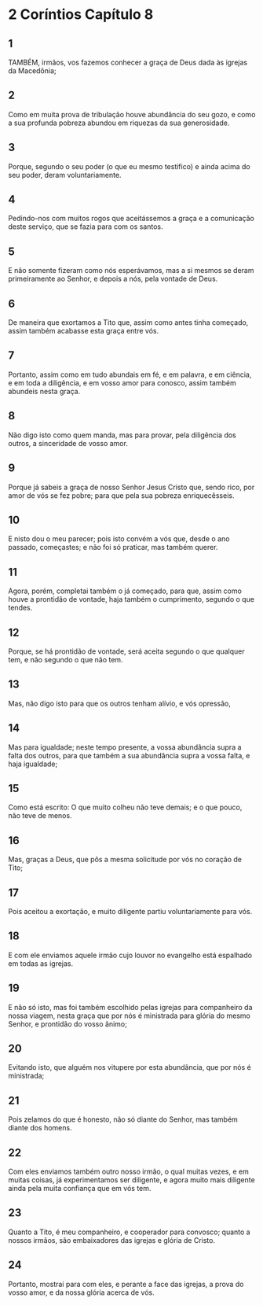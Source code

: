 # 2 Coríntios Capítulo 8

## 1
TAMBÉM, irmãos, vos fazemos conhecer a graça de Deus dada às igrejas da Macedônia;

## 2
Como em muita prova de tribulação houve abundância do seu gozo, e como a sua profunda pobreza abundou em riquezas da sua generosidade.

## 3
Porque, segundo o seu poder (o que eu mesmo testifico) e ainda acima do seu poder, deram voluntariamente.

## 4
Pedindo-nos com muitos rogos que aceitássemos a graça e a comunicação deste serviço, que se fazia para com os santos.

## 5
E não somente fizeram como nós esperávamos, mas a si mesmos se deram primeiramente ao Senhor, e depois a nós, pela vontade de Deus.

## 6
De maneira que exortamos a Tito que, assim como antes tinha começado, assim também acabasse esta graça entre vós.

## 7
Portanto, assim como em tudo abundais em fé, e em palavra, e em ciência, e em toda a diligência, e em vosso amor para conosco, assim também abundeis nesta graça.

## 8
Não digo isto como quem manda, mas para provar, pela diligência dos outros, a sinceridade de vosso amor.

## 9
Porque já sabeis a graça de nosso Senhor Jesus Cristo que, sendo rico, por amor de vós se fez pobre; para que pela sua pobreza enriquecêsseis.

## 10
E nisto dou o meu parecer; pois isto convém a vós que, desde o ano passado, começastes; e não foi só praticar, mas também querer.

## 11
Agora, porém, completai também o já começado, para que, assim como houve a prontidão de vontade, haja também o cumprimento, segundo o que tendes.

## 12
Porque, se há prontidão de vontade, será aceita segundo o que qualquer tem, e não segundo o que não tem.

## 13
Mas, não digo isto para que os outros tenham alívio, e vós opressão,

## 14
Mas para igualdade; neste tempo presente, a vossa abundância supra a falta dos outros, para que também a sua abundância supra a vossa falta, e haja igualdade;

## 15
Como está escrito: O que muito colheu não teve demais; e o que pouco, não teve de menos.

## 16
Mas, graças a Deus, que pôs a mesma solicitude por vós no coração de Tito;

## 17
Pois aceitou a exortação, e muito diligente partiu voluntariamente para vós.

## 18
E com ele enviamos aquele irmão cujo louvor no evangelho está espalhado em todas as igrejas.

## 19
E não só isto, mas foi também escolhido pelas igrejas para companheiro da nossa viagem, nesta graça que por nós é ministrada para glória do mesmo Senhor, e prontidão do vosso ânimo;

## 20
Evitando isto, que alguém nos vitupere por esta abundância, que por nós é ministrada;

## 21
Pois zelamos do que é honesto, não só diante do Senhor, mas também diante dos homens.

## 22
Com eles enviamos também outro nosso irmão, o qual muitas vezes, e em muitas coisas, já experimentamos ser diligente, e agora muito mais diligente ainda pela muita confiança que em vós tem.

## 23
Quanto a Tito, é meu companheiro, e cooperador para convosco; quanto a nossos irmãos, são embaixadores das igrejas e glória de Cristo.

## 24
Portanto, mostrai para com eles, e perante a face das igrejas, a prova do vosso amor, e da nossa glória acerca de vós.

